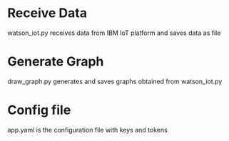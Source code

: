 # Receive Data
watson_iot.py receives data from IBM IoT platform and saves data as file

# Generate Graph
draw_graph.py generates and saves graphs obtained from watson_iot.py

# Config file
app.yaml is the configuration file with keys and tokens